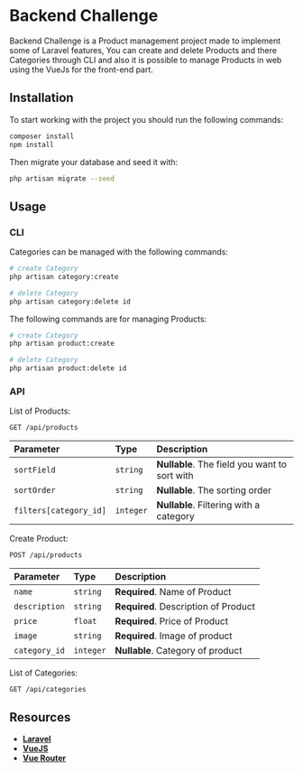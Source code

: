 # Backend Challenge

Backend Challenge is a Product management project made to implement some of Laravel features,
You can create and delete Products and there Categories through CLI and also it is possible
to manage Products in web using the VueJs for the front-end part.

## Installation

To start working with the project you should run the following commands:

```bash
composer install
npm install
```

Then migrate your database and seed it with:

```bash
php artisan migrate --seed
```

## Usage

### CLI

Categories can be managed with the following commands:

```bash
# create Category
php artisan category:create

# delete Category
php artisan category:delete id
```

The following commands are for managing Products:

```bash
# create Category
php artisan product:create

# delete Category
php artisan product:delete id
```

### API

List of Products:

```http
GET /api/products
```
| Parameter | Type | Description |
| :--- | :--- | :--- |
| `sortField` | `string` | **Nullable**. The field you want to sort with |
| `sortOrder` | `string` | **Nullable**. The sorting order |
| `filters[category_id]` | `integer` | **Nullable**. Filtering with a category |

Create Product:

```http
POST /api/products
```
| Parameter | Type | Description |
| :--- | :--- | :--- |
| `name` | `string` | **Required**. Name of Product |
| `description` | `string` | **Required**. Description of Product |
| `price` | `float` | **Required**. Price of Product |
| `image` | `string` | **Required**. Image of product |
| `category_id` | `integer` | **Nullable**. Category of product |

List of Categories:

```http
GET /api/categories

```

## Resources

- **[Laravel](https://laravel.com/)**
- **[VueJS](https://vuejs.org/)**
- **[Vue Router](https://router.vuejs.org/)**
